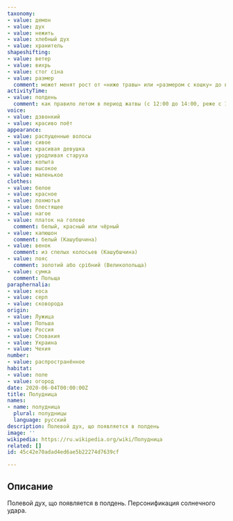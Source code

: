 ```yaml
---
taxonomy:
- value: демон
- value: дух
- value: нежить
- value: хлебный дух
- value: хранитель
shapeshifting:
- value: ветер
- value: вихрь
- value: стог сіна
- value: размер
  comment: может менят рост от «ниже травы» или «размером с кошку» до высокой «до небес» или «в четыре человеческих роста»
activityTime:
- value: полдень
  comment: как правило летом в период жатвы (с 12:00 до 14:00, реже с 11:00 до 12:00), изредка также зимой на заснеженных полях
voice:
- value: дзвонкий
- value: красиво поёт
appearance:
- value: распущенные волосы
- value: сивое
- value: красивая девушка
- value: уродливая старуха
- value: копыта
- value: высокое
- value: маленькое
clothes:
- value: белое
- value: красное
- value: лохмотья
- value: блестящее
- value: нагое
- value: платок на голове
  comment: белый, красный или чёрный
- value: капюшон
  comment: белый (Кашубшчина)
- value: венок
  comment: из спелых колосьев (Кашубшчина)
- value: пояс
  comment: золотий або срібний (Великопольща)
- value: сумка
  comment: Польща
paraphernalia:
- value: коса
- value: серп
- value: сковорода
origin:
- value: Лужица
- value: Польша
- value: Россия
- value: Словакия
- value: Украина
- value: Чехия
number:
- value: распространённое
habitat:
- value: поле
- value: огород
date: 2020-06-04T00:00:00Z
title: Полудница
names:
- name: полудница
  plural: полудницы
  language: русский
description: Полевой дух, що появляется в полдень
image: ''
wikipedia: https://ru.wikipedia.org/wiki/Полудница
related: []
id: 45c42e70adad4ed6ae5b22274d7639cf

---
```

## Описание
Полевой дух, що появляется в полдень. Персонификация солнечного удара.
